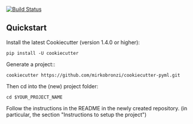 [![Build Status](https://travis-ci.org/mirkobronzi/cookiecutter-pyml.svg?branch=master)](https://travis-ci.org/mirkobronzi/cookiecutter-pyml)

Quickstart
----------

Install the latest Cookiecutter (version 1.4.0 or higher):

    pip install -U cookiecutter

Generate a project::

    cookiecutter https://github.com/mirkobronzi/cookiecutter-pyml.git

Then cd into the (new) project folder:

    cd $YOUR_PROJECT_NAME

Follow the instructions in the README in the newly created repository.
(in particular, the section "Instructions to setup the project")
